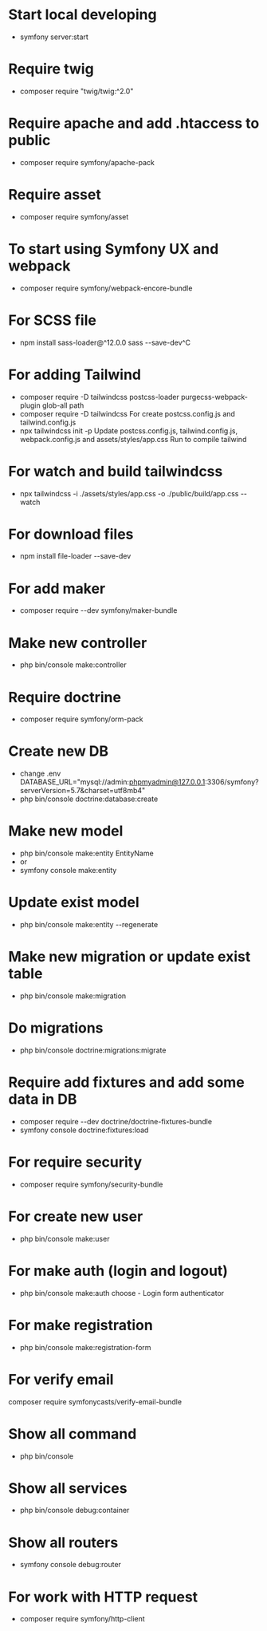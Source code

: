 # Start local developing
- symfony server:start
# Require twig
- composer require "twig/twig:^2.0"
# Require apache and add .htaccess to public
- composer require symfony/apache-pack
# Require asset
- composer require symfony/asset
# To start using Symfony UX and webpack
- composer require symfony/webpack-encore-bundle
# For SCSS file
- npm install sass-loader@^12.0.0 sass --save-dev^C
# For adding Tailwind
- composer require -D tailwindcss postcss-loader purgecss-webpack-plugin glob-all path
- composer require -D tailwindcss
For create postcss.config.js and tailwind.config.js
- npx tailwindcss init -p
Update postcss.config.js, tailwind.config.js, webpack.config.js and assets/styles/app.css
Run to compile tailwind
# For watch and build tailwindcss
- npx tailwindcss -i ./assets/styles/app.css -o ./public/build/app.css --watch
# For download files
- npm install file-loader --save-dev

# For add maker
- composer require --dev symfony/maker-bundle
# Make new controller
- php bin/console make:controller

# Require doctrine
- composer require symfony/orm-pack
# Create new DB
- change .env
DATABASE_URL="mysql://admin:phpmyadmin@127.0.0.1:3306/symfony?serverVersion=5.7&charset=utf8mb4"
- php bin/console doctrine:database:create
# Make new model
- php bin/console make:entity EntityName
- or
- symfony console make:entity
# Update exist model
- php bin/console make:entity --regenerate
# Make new migration or update exist table
- php bin/console make:migration
# Do migrations
- php bin/console doctrine:migrations:migrate
# Require add fixtures and add some data in DB
- composer require --dev doctrine/doctrine-fixtures-bundle
- symfony console doctrine:fixtures:load

# For require security
- composer require symfony/security-bundle
# For create new user
- php bin/console make:user
# For make auth (login and logout)
- php bin/console make:auth
choose - Login form authenticator
# For make registration
- php bin/console make:registration-form
# For verify email
composer require symfonycasts/verify-email-bundle

# Show all command
- php bin/console
# Show all services
- php bin/console debug:container
# Show all routers
- symfony console debug:router

# For work with HTTP request
- composer require symfony/http-client